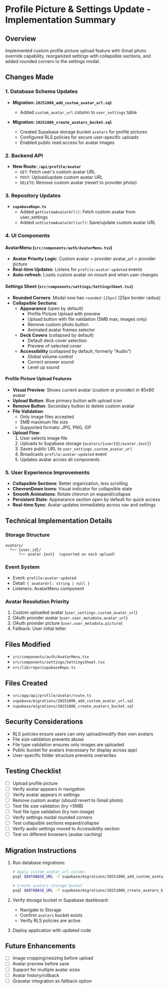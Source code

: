 # Profile Picture & Settings Update - Implementation Summary

## Overview
Implemented custom profile picture upload feature with Gmail photo override capability, reorganized settings with collapsible sections, and added rounded corners to the settings modal.

## Changes Made

### 1. Database Schema Updates
- **Migration: `20251006_add_custom_avatar_url.sql`**
  - Added `custom_avatar_url` column to `user_settings` table
  
- **Migration: `20251006_create_avatars_bucket.sql`**
  - Created Supabase storage bucket `avatars` for profile pictures
  - Configured RLS policies for secure user-specific uploads
  - Enabled public read access for avatar images

### 2. Backend API
- **New Route: `/api/profile/avatar`**
  - `GET`: Fetch user's custom avatar URL
  - `POST`: Upload/update custom avatar URL
  - `DELETE`: Remove custom avatar (revert to provider photo)

### 3. Repository Updates
- **`supabaseRepo.ts`**
  - Added `getCustomAvatarUrl()`: Fetch custom avatar from user_settings
  - Added `setCustomAvatarUrl(url)`: Save/update custom avatar URL

### 4. UI Components

#### AvatarMenu (`src/components/auth/AvatarMenu.tsx`)
- **Avatar Priority Logic**: Custom avatar > provider avatar_url > provider picture
- **Real-time Updates**: Listens for `profile:avatar-updated` events
- **Auto-refresh**: Loads custom avatar on mount and when user changes

#### Settings Sheet (`src/components/settings/SettingsSheet.tsx`)
- **Rounded Corners**: Modal now has `rounded-[25px]` (25px border radius)
- **Collapsible Sections**: 
  - **Appearance** (open by default)
    - Profile Picture Upload with preview
    - Upload button with file validation (5MB max, images only)
    - Remove custom photo button
    - Animated avatar frames selector
  - **Deck Covers** (collapsed by default)
    - Default deck cover selection
    - Preview of selected cover
  - **Accessibility** (collapsed by default, formerly "Audio")
    - Global volume control
    - Correct answer sound
    - Level up sound

#### Profile Picture Upload Features
- **Visual Preview**: Shows current avatar (custom or provider) in 80x80 avatar
- **Upload Button**: Blue primary button with upload icon
- **Remove Button**: Secondary button to delete custom avatar
- **File Validation**:
  - Only image files accepted
  - 5MB maximum file size
  - Supported formats: JPG, PNG, GIF
- **Upload Flow**:
  1. User selects image file
  2. Uploads to Supabase storage (`avatars/{userId}/avatar.{ext}`)
  3. Saves public URL to `user_settings.custom_avatar_url`
  4. Broadcasts `profile:avatar-updated` event
  5. Updates avatar across all components

### 5. User Experience Improvements
- **Collapsible Sections**: Better organization, less scrolling
- **ChevronDown Icons**: Visual indicator for collapsible state
- **Smooth Animations**: Rotate chevron on expand/collapse
- **Persistent State**: Appearance section open by default for quick access
- **Real-time Sync**: Avatar updates immediately across nav and settings

## Technical Implementation Details

### Storage Structure
```
avatars/
  └── {user_id}/
      └── avatar.{ext}  (upserted on each upload)
```

### Event System
- Event: `profile:avatar-updated`
- Detail: `{ avatarUrl: string | null }`
- Listeners: AvatarMenu component

### Avatar Resolution Priority
1. Custom uploaded avatar (`user_settings.custom_avatar_url`)
2. OAuth provider avatar (`user.user_metadata.avatar_url`)
3. OAuth provider picture (`user.user_metadata.picture`)
4. Fallback: User initial letter

## Files Modified
- `src/components/auth/AvatarMenu.tsx`
- `src/components/settings/SettingsSheet.tsx`
- `src/lib/repo/supabaseRepo.ts`

## Files Created
- `src/app/api/profile/avatar/route.ts`
- `supabase/migrations/20251006_add_custom_avatar_url.sql`
- `supabase/migrations/20251006_create_avatars_bucket.sql`

## Security Considerations
- RLS policies ensure users can only upload/modify their own avatars
- File size validation prevents abuse
- File type validation ensures only images are uploaded
- Public bucket for avatars (necessary for display across app)
- User-specific folder structure prevents overwrites

## Testing Checklist
- [ ] Upload profile picture
- [ ] Verify avatar appears in navigation
- [ ] Verify avatar appears in settings
- [ ] Remove custom avatar (should revert to Gmail photo)
- [ ] Test file size validation (try >5MB)
- [ ] Test file type validation (try non-image)
- [ ] Verify settings modal rounded corners
- [ ] Test collapsible sections expand/collapse
- [ ] Verify audio settings moved to Accessibility section
- [ ] Test on different browsers (avatar caching)

## Migration Instructions
1. Run database migrations:
   ```bash
   # Apply custom_avatar_url column
   psql $DATABASE_URL -f supabase/migrations/20251006_add_custom_avatar_url.sql
   
   # Create avatars storage bucket
   psql $DATABASE_URL -f supabase/migrations/20251006_create_avatars_bucket.sql
   ```

2. Verify storage bucket in Supabase dashboard:
   - Navigate to Storage
   - Confirm `avatars` bucket exists
   - Verify RLS policies are active

3. Deploy application with updated code

## Future Enhancements
- [ ] Image cropping/resizing before upload
- [ ] Avatar preview before save
- [ ] Support for multiple avatar sizes
- [ ] Avatar history/rollback
- [ ] Gravatar integration as fallback option

